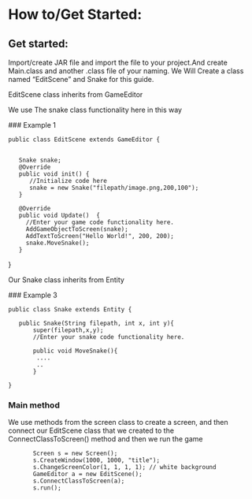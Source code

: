 # How to/Get Started:

## Get started:

<p>Import/create JAR file and import the file to your project.And create Main.class and another .class file of your naming. We Will Create a class named “EditScene” and Snake for this guide.</p>
<p> EditScene class inherits from GameEditor </p>
<p> We use The snake class functionality here in this way </p>
### Example 1


    public class EditScene extends GameEditor {


       Snake snake;
       @Override
       public void init() {
          //Initialize code here
          snake = new Snake("filepath/image.png,200,100");
       }

       @Override
       public void Update()  {
         //Enter your game code functionality here.
         AddGameObjectToScreen(snake);
         AddTextToScreen("Hello World!", 200, 200);
         snake.MoveSnake();
       }
}


<p>Our Snake class inherits from Entity</p>
### Example 3

    public class Snake extends Entity {

       public Snake(String filepath, int x, int y){
           super(filepath,x,y);         
           //Enter your snake code functionality here.
            
           public void MoveSnake(){
            ....
            ..
           }
            
    }

   

### Main method
<p> We use methods from the screen class to create a screen, and then connect our EditScene class that we created to the ConnectClassToScreen() method and then we run the game </p>


           Screen s = new Screen();
           s.CreateWindow(1000, 1000, "title");
           s.ChangeScreenColor(1, 1, 1, 1); // white background
           GameEditor a = new EditScene();
           s.ConnectClassToScreen(a);
           s.run();
